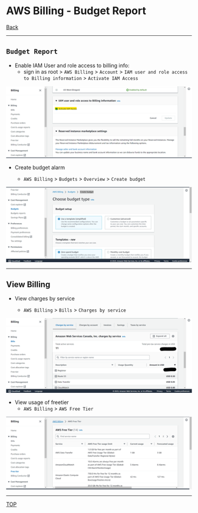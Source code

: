 # AWS Billing - Budget Report

[Back](../../index.md)

---

## `Budget Report`

- Enable IAM User and role access to billing info:
  - sign in as root > `AWS Billing` > `Account` > `IAM user and role access to Billing information` > `Activate IAM Access`

![access](./pic/access.png)

- Create budget alarm

  - `AWS Billing` > `Budgets` > `Overview` > `Create budget`

![budget](./pic/budget.png)

---

## View Billing

- View charges by service

  - `AWS Billing` > `Bills` > `Charges by service`

![by service](./pic/charge_by_service.png)

- View usage of freetier
  - `AWS Billing` > `AWS Free Tier`

![free](./pic/free_tier.png)

---

[TOP](#aws---budget)
